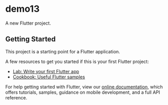 <!--
 * @Description: 
 * @Version: 0.1
 * @Autor: wangmiao
 * @Date: 2021-06-19 23:59:27
 * @LastEditors: wangmiao
 * @LastEditTime: 2021-06-20 22:47:28
-->
# demo13

A new Flutter project.

## Getting Started

This project is a starting point for a Flutter application.

A few resources to get you started if this is your first Flutter project:

- [Lab: Write your first Flutter app](https://flutter.dev/docs/get-started/codelab)
- [Cookbook: Useful Flutter samples](https://flutter.dev/docs/cookbook)

For help getting started with Flutter, view our
[online documentation](https://flutter.dev/docs), which offers tutorials,
samples, guidance on mobile development, and a full API reference.

